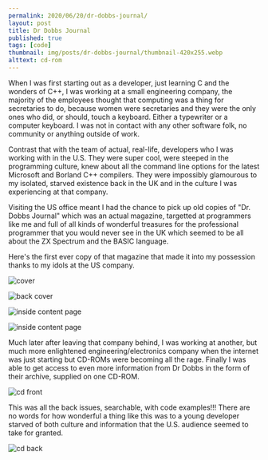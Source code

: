 ```yaml
---
permalink: 2020/06/20/dr-dobbs-journal/
layout: post
title: Dr Dobbs Journal
published: true
tags: [code]
thumbnail: img/posts/dr-dobbs-journal/thumbnail-420x255.webp
alttext: cd-rom
---
```


When I was first starting out as a developer, just learning C and the wonders of C++, I was working at a small engineering company, the majority of the employees
thought that computing was a thing for secretaries to do, because women were secretaries and they were the only ones who did, or should, touch a keyboard. Either a 
typewriter or a computer keyboard. I was not in contact with any other software folk, no community or anything outside of work.

Contrast that with the team of actual, real-life, developers who I was working with in the U.S. They were super cool, were steeped in the programming culture, knew 
about all the command line options for the latest Microsoft and Borland C++ compilers. They were impossibly glamourous to my isolated, starved existence back in the UK and 
in the culture I was experiencing at that company.

Visiting the US office meant I had the chance to pick up old copies of "Dr. Dobbs Journal" which was an actual magazine, targetted at programmers like me and full of 
all kinds of wonderful treasures for the professional programmer that you would never see in the UK which seemed to be all about the ZX Spectrum and the BASIC language. 

Here's the first ever copy of that magazine that made it into my possession thanks to my idols at the US company. 

![cover](/img/posts/dr-dobbs-journal/dr-dobbs-cover.webp)

![back cover](/img/posts/dr-dobbs-journal/dr-dobbs-back.webp)

![inside content page](/img/posts/dr-dobbs-journal/contents-left.webp)

![inside content page](/img/posts/dr-dobbs-journal/contents-right.webp)


Much later after leaving that company behind, I was working at another, but much more enlightened engineering/electronics company when the internet was just starting but 
CD-ROMs were becoming all the rage. Finally I was able to get access to even more information from Dr Dobbs in the form of their archive, supplied on one CD-ROM.

![cd front](/img/posts/dr-dobbs-journal/cd-front.webp)

This was all the back issues, searchable, with code examples!!! There are no words for how wonderful a thing like this was to a young developer starved of both culture and 
information that the U.S. audience seemed to take for granted. 

![cd back](/img/posts/dr-dobbs-journal/cd-back.webp)

